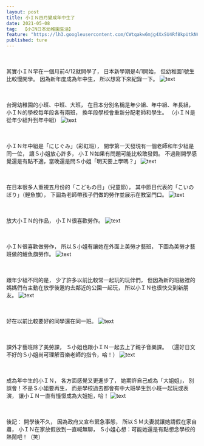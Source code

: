 ```yaml
---
layout: post
title: 小ＩＮ四月變成年中生了
date: 2021-05-08
tag:  【小IN日本幼稚園生活】
feature: "https://lh3.googleusercontent.com/CWtqakw6mjg4XxSU4Rf8kpUtkN6VcV8rODZ8gwdW2ZmE9pxSnIWq0wfYiIHdzrP7zTgnEQM0yNWsgbS3LI6boCzEc5LGlkaluh69_n1lzR5FOpPhyxjai3ya5kxpj-UggKdc5hre8sk=w2400"
published: ture
---
```


<br><br>
其實小ＩＮ早在一個月前4/12就開學了，
日本新學期是4/1開始，
但幼稚園1號生比較慢開學。
因為新年度成為年中生，
所以想寫下來紀錄一下。
![text](https://lh3.googleusercontent.com/QZHihXexpRa3akXYxYVjEdhtSmTIhgJlXvDJK7UhOJCyG7goFY0uwqKkZdZ6OREemr8KKCWGPYX2UEcRnCOxSsq2ZZ1HmS3P1hg_8kGliDNO8SxOBk5p2mCYzS8JFZoqKlYtNRcmfDQ=w2400)


<br><br>
台灣幼稚園的小班、中班、大班，
在日本分別名稱是年少組、年中組、年長組，
小ＩＮ的學校每年段各有兩班，
換年段學校會重新分配老師和學生。
（小ＩＮ是從年少組升到年中組）
![text](https://lh3.googleusercontent.com/CWtqakw6mjg4XxSU4Rf8kpUtkN6VcV8rODZ8gwdW2ZmE9pxSnIWq0wfYiIHdzrP7zTgnEQM0yNWsgbS3LI6boCzEc5LGlkaluh69_n1lzR5FOpPhyxjai3ya5kxpj-UggKdc5hre8sk=w2400)


<br><br>
小ＩＮ年中組是「にじぐみ」（彩虹班），
開學第一天發現有一個老師和年少組是同一位，
讓Ｓ小姐放心許多，
小ＩＮ如果有問題可能比較敢發問。
不過剛開學感覺還是有點不適，當晚還是問Ｓ小姐「明天要上學嗎？」
![text](https://lh3.googleusercontent.com/8BIm-MoaKwtlRdMkCl6fo6lmMVtTIq5PnNd6ue5RgmjET_2eXntkHbTa4qh1c_idAwFNHd3NFwRYtxaDO44iQTRod7ZocDddLDTH88tw76fihtYChBNqbLOH-qBROPo3YC4-8tel3vI=w2400)


<br><br>
在日本很多人重視五月份的「こどもの日」（兒童節），
其中節日代表的「こいのぼり」（鯉魚旗），
下圖為老師帶孩子們做的勞作並展示在教室門口。
![text](https://lh3.googleusercontent.com/LiAd1-BYXvWcG4bbqC9_jSvpLpx_vuDPLWAuc_S_b-WgyqrG22TGDvLWrQmR7mGU_k43AZARR4xbfCmB4qASrbJmOMU1qfMMMDiJA6IcTtExnXjG-QPqZpuGIaJTm8U9uZC2QOX1f-o=w2400)


<br><br>
放大小ＩＮ的作品，
小ＩＮ很喜歡勞作。
![text](https://lh3.googleusercontent.com/Fw77e2jELvLy_LbdNtY6wfZlbRREjvVeed2Q1-sIPVFTr68ZYMTvzP2ry3E6Wyj63hujEd1zcqDV437wMJjJemHEj7Jwot-0QKJgcy-Eu26yUqv9kQmSSwJOLS0FGgTNf_bGNIDX6tE=w2400)


<br><br>
小ＩＮ很喜歡做勞作，
所以Ｓ小姐有讓她在外面上美勞才藝班，
下圖為美勞才藝班做的鯉魚旗勞作。
![text](https://lh3.googleusercontent.com/DlvVrw7a77GRRbI9wegumK5k7F9LqzSnXYsKvDyY04n410lYNZIz1nRa_Hgw51vVVysfcF3ZjW0RuPD4SbWLc9qA67rCVZB4g93jiYeL0o53khaGaR9jFpBg--mh7A5kBtoZuRdSpZk=w2400)


<br><br>
跟年少組不同的是，
少了許多以前比較常一起玩的玩伴們，
但因為新的班級裡的媽媽們有主動在放學後邀約去鄰近的公園一起玩，
所以小ＩＮ也很快交到新朋友。
![text](https://lh3.googleusercontent.com/oYErytmrLZhFtbh31F6VG3AzsPv3p0sOp_dgSoW9z8hDjxxJz7NAQwLm5uV2rXGx0zKKsZ9LX24N0KldyYcJ6QSdEaRQliRJgqFgfkVmRunxzF81PjgpZ71MCVZp9BJ417nx1vvalj0=w2400)


<br><br>
好在以前比較要好的同學還在同一班。
![text](https://lh3.googleusercontent.com/v2a1Cnsx4_isBTkWffXhby-jYLsqZcr6Of5V1MfsE2TotQzZE8kTcpB9z-B71725txff7goXemwpeJow0cj_5oN2gaTmjgyavGjnDWDeLtBnB2B_XH2R8WrRC6e_Tk2gpAhsLBb8og0=w2400)


<br><br>
課外才藝班除了美勞課，
Ｓ小姐也跟小ＩＮ一起去上了親子音樂課。
（還好日文不好的Ｓ小姐尚可理解音樂老師的指令，哈！）
![text](https://lh3.googleusercontent.com/EhtP9B0sR5kButfUIJ-pgkkkJw-rCPycf0w8ExM6QaW3frz_H_vOOczXM6szE3AAbakcKJ-oL7rlzZFLvSMupfd9Kw8L5WdkZMKqfoTsOE1bVEVyPeAANkoEx6MbEGZt_7shE42MnoQ=w2400)


<br><br>
成為年中生的小ＩＮ，
各方面感覺又更進步了，
她期許自己成為「大姐姐」，
別誤會！不是Ｓ小姐要再生，
而是學校過去都會有中大班學生到小班一起玩或表演，
讓小ＩＮ一直有憧憬成為大姐姐，哈！
![text](https://lh3.googleusercontent.com/pzUE7pFd5BtH15BqSj1Nkyr3cTGdLOme1EqzujezaGuEOu1g1GImy0Vn_5e26wDnpUpqkwyav3LM-9vsmLQ4js6Nj5kixXpIvcR4zXb3rDSWCyxukVGfZ7QCBWGn_oXxuIrt6aL58QI=w2400)


<br><br>
後記：
開學後不久，
因為政府又宣布緊急事態，
所以ＳＭ夫妻就讓她請假在家自肅，
小ＩＮ在家放假放到一直喊無聊，
Ｓ小姐心想：可能她還是有點想念學校的熱鬧吧！（笑）
